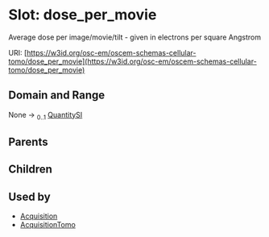 
# Slot: dose_per_movie

Average dose per image/movie/tilt - given in electrons per square Angstrom

URI: [https://w3id.org/osc-em/oscem-schemas-cellular-tomo/dose_per_movie](https://w3id.org/osc-em/oscem-schemas-cellular-tomo/dose_per_movie)


## Domain and Range

None &#8594;  <sub>0..1</sub> [QuantitySI](QuantitySI.md)

## Parents


## Children


## Used by

 * [Acquisition](Acquisition.md)
 * [AcquisitionTomo](AcquisitionTomo.md)
